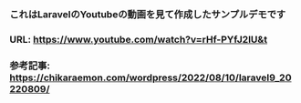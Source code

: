 ### これはLaravelのYoutubeの動画を見て作成したサンプルデモです
### URL: https://www.youtube.com/watch?v=rHf-PYfJ2lU&t
### 参考記事: https://chikaraemon.com/wordpress/2022/08/10/laravel9_20220809/
